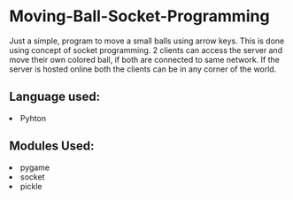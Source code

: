 # Moving-Ball-Socket-Programming
Just a simple, program to move a small balls using arrow keys. This is done using concept of socket programming. 2 clients can access the server and move their own colored ball, if both are connected to same network. If the server is hosted online both the clients can be in any corner of the world. 

<h2>Language used:</h2>
<li>Pyhton</li>

<h2>Modules Used:</h2>
<li>pygame</li>
<li>socket</li>
<li>pickle</li>
